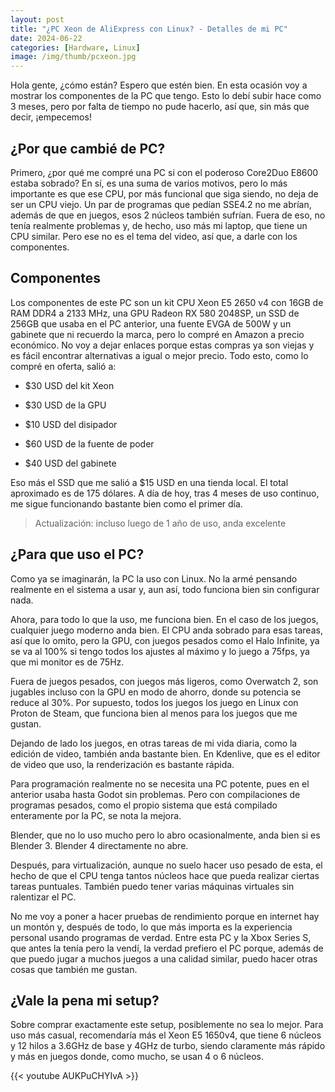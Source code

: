 ```yaml
---
layout: post
title: "¿PC Xeon de AliExpress con Linux? - Detalles de mi PC"
date: 2024-06-22
categories: [Hardware, Linux]
image: /img/thumb/pcxeon.jpg
---
```


Hola gente, ¿cómo están? Espero que estén bien. En esta ocasión voy a mostrar los componentes de la PC que tengo. Esto lo debí subir hace como 3 meses, pero por falta de tiempo no pude hacerlo, así que, sin más que decir, ¡empecemos!

## ¿Por que cambié de PC?

Primero, ¿por qué me compré una PC si con el poderoso Core2Duo E8600 estaba sobrado? En sí, es una suma de varios motivos, pero lo más importante es que ese CPU, por más funcional que siga siendo, no deja de ser un CPU viejo. Un par de programas que pedían SSE4.2 no me abrían, además de que en juegos, esos 2 núcleos también sufrían. Fuera de eso, no tenía realmente problemas y, de hecho, uso más mi laptop, que tiene un CPU similar. Pero ese no es el tema del video, así que, a darle con los componentes.

## Componentes

Los componentes de este PC son un kit CPU Xeon E5 2650 v4 con 16GB de RAM DDR4 a 2133 MHz, una GPU Radeon RX 580 2048SP, un SSD de 256GB que usaba en el PC anterior, una fuente EVGA de 500W y un gabinete que ni recuerdo la marca, pero lo compré en Amazon a precio económico. No voy a dejar enlaces porque estas compras ya son viejas y es fácil encontrar alternativas a igual o mejor precio. Todo esto, como lo compré en oferta, salió a:

- $30 USD del kit Xeon

- $30 USD de la GPU

- $10 USD del disipador

- $60 USD de la fuente de poder 

- $40 USD del gabinete

Eso más el SSD que me salió a $15 USD en una tienda local. El total aproximado es de 175 dólares. A día de hoy, tras 4 meses de uso continuo, me sigue funcionando bastante bien como el primer día.

> Actualización: incluso luego de 1 año de uso, anda excelente

## ¿Para que uso el PC?

Como ya se imaginarán, la PC la uso con Linux. No la armé pensando realmente en el sistema a usar y, aun así, todo funciona bien sin configurar nada.

Ahora, para todo lo que la uso, me funciona bien. En el caso de los juegos, cualquier juego moderno anda bien. El CPU anda sobrado para esas tareas, así que lo omito, pero la GPU, con juegos pesados como el Halo Infinite, ya se va al 100% si tengo todos los ajustes al máximo y lo juego a 75fps, ya que mi monitor es de 75Hz.

Fuera de juegos pesados, con juegos más ligeros, como Overwatch 2, son jugables incluso con la GPU en modo de ahorro, donde su potencia se reduce al 30%. Por supuesto, todos los juegos los juego en Linux con Proton de Steam, que funciona bien al menos para los juegos que me gustan.

Dejando de lado los juegos, en otras tareas de mi vida diaria, como la edición de video, también anda bastante bien. En Kdenlive, que es el editor de video que uso, la renderización es bastante rápida.

Para programación realmente no se necesita una PC potente, pues en el anterior usaba hasta Godot sin problemas. Pero con compilaciones de programas pesados, como el propio sistema que está compilado enteramente por la PC, se nota la mejora.

Blender, que no lo uso mucho pero lo abro ocasionalmente, anda bien si es Blender 3. Blender 4 directamente no abre.

Después, para virtualización, aunque no suelo hacer uso pesado de esta, el hecho de que el CPU tenga tantos núcleos hace que pueda realizar ciertas tareas puntuales. También puedo tener varias máquinas virtuales sin ralentizar el PC.

No me voy a poner a hacer pruebas de rendimiento porque en internet hay un montón y, después de todo, lo que más importa es la experiencia personal usando programas de verdad. Entre esta PC y la Xbox Series S, que antes la tenía pero la vendí, la verdad prefiero el PC porque, además de que puedo jugar a muchos juegos a una calidad similar, puedo hacer otras cosas que también me gustan.

## ¿Vale la pena mi setup?

Sobre comprar exactamente este setup, posiblemente no sea lo mejor. Para uso más casual, recomendaría más el Xeon E5 1650v4, que tiene 6 núcleos y 12 hilos a 3.6GHz de base y 4GHz de turbo, siendo claramente más rápido y más en juegos donde, como mucho, se usan 4 o 6 núcleos.

{{< youtube AUKPuCHYIvA >}}
